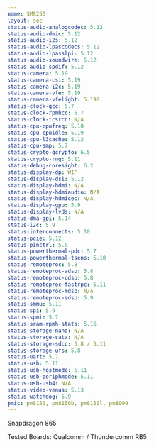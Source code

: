 ```yaml
---
name: SM8250
layout: soc
status-audio-analogcodec: 5.12
status-audio-dmic: 5.12
status-audio-i2s: 5.12
status-audio-lpascodecs: 5.12
status-audio-lpasslpi: 5.12
status-audio-soundwire: 5.12
status-audio-spdif: 5.12
status-camera: 5.19
status-camera-csi: 5.19
status-camera-i2c: 5.19
status-camera-vfe: 5.19
status-camera-vfelight: 5.19?
status-clock-gcc: 5.7
status-clock-rpmhcc: 5.7
status-clock-tcsrcc: N/A
status-cpu-cpufreq: 5.10
status-cpu-cpuidle: 5.19
status-cpu-l3cache: 5.12
status-cpu-smp: 5.7
status-crypto-qcrypto: 6.5
status-crypto-rng: 5.11
status-debug-coresight: 6.2
status-display-dp: WIP
status-display-dsi: 5.12
status-display-hdmi: N/A
status-display-hdmiaudio: N/A
status-display-hdmicec: N/A
status-display-gpu: 5.9
status-display-lvds: N/A
status-dma-gpi: 5.14
status-i2c: 5.9
status-interconnects: 5.10
status-pcie: 5.12
status-pinctrl: 5.8
status-powerthermal-pdc: 5.7
status-powerthermal-tsens: 5.10
status-remoteproc: 5.8
status-remoteproc-adsp: 5.8
status-remoteproc-cdsp: 5.8
status-remoteproc-fastrpc: 5.11
status-remoteproc-mdsp: N/A
status-remoteproc-sdsp: 5.9
status-smmu: 5.11
status-spi: 5.9
status-spmi: 5.7
status-sram-rpmh-stats: 5.16
status-storage-nand: N/A
status-storage-sata: N/A
status-storage-sdcc: 5.8 / 5.11
status-storage-ufs: 5.8
status-uart: 5.7
status-usb: 5.11
status-usb-hostmode: 5.11
status-usb-periphmode: 5.11
status-usb-usb4: N/A
status-video-venus: 5.13
status-watchdog: 5.9
pmic: pm8150, pm8150b, pm8150l, pm8009
---
```

Snapdragon 865

Tested Boards: Qualcomm / Thundercomm RB5
